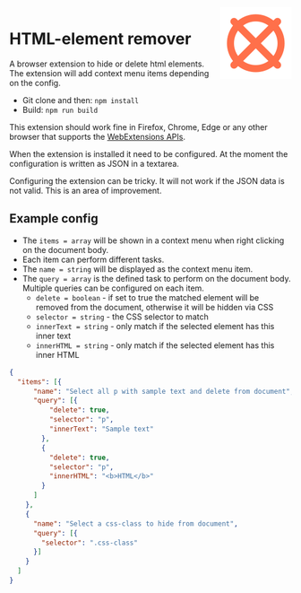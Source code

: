 <img align="right" src="https://raw.githubusercontent.com/gustafekeberg/html-element-remover/master/assets/icon-128.png">

# HTML-element remover

A browser extension to hide or delete html elements. The extension will add context menu items depending on the config.

- Git clone and then: `npm install`
- Build: `npm run build`

This extension should work fine in Firefox, Chrome, Edge or any other browser that supports the [WebExtensions APIs](https://developer.mozilla.org/en-US/Add-ons/WebExtensions).

When the extension is installed it need to be configured. At the moment the configuration is written as JSON in a textarea.

Configuring the extension can be tricky. It will not work if the JSON data is not valid. This is an area of improvement.

## Example config

- The `items = array` will be shown in a context menu when right clicking on the document body.
- Each item can perform different tasks.
- The `name = string` will be displayed as the context menu item.
- The `query = array` is the defined task to perform on the document body. Multiple queries can be configured on each item.
  - `delete = boolean` - if set to true the matched element will be removed from the document, otherwise it will be hidden via CSS
  - `selector = string` - the CSS selector to match
  - `innerText = string` - only match if the selected element has this inner text
  - `innerHTML = string` - only match if the selected element has this inner HTML

```JSON
{
  "items": [{
      "name": "Select all p with sample text and delete from document",
      "query": [{
          "delete": true,
          "selector": "p",
          "innerText": "Sample text"
        },
        {
          "delete": true,
          "selector": "p",
          "innerHTML": "<b>HTML</b>"
        }
      ]
    },
    {
      "name": "Select a css-class to hide from document",
      "query": [{
        "selector": ".css-class"
      }]
    }
  ]
}

```
